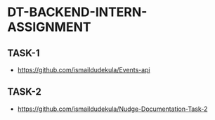 # DT-BACKEND-INTERN-ASSIGNMENT

## TASK-1
- https://github.com/ismaildudekula/Events-api

## TASK-2
- https://github.com/ismaildudekula/Nudge-Documentation-Task-2
